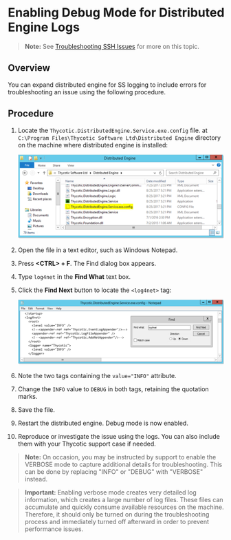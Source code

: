 [title]: # (Enabling Debug Mode for Distributed Engine Logs)
[tags]: # (Distributed Engines,troubleshooting,debug mode)
[priority]: # (1000)

# Enabling Debug Mode for Distributed Engine Logs

> **Note:** See [Troubleshooting SSH Issues](../ssh-issues/index.md) for more on this topic.

## Overview

You can expand distributed engine for SS logging to include errors for troubleshooting an issue using the following procedure.

## Procedure 

1. Locate the `Thycotic.DistributedEngine.Service.exe.config` file. at `C:\Program Files\Thycotic Software Ltd\Distributed Engine` directory on the machine where distributed engine is installed:

   ![image-20201218141343142](images/image-20201218141343142.png)

1. Open the file in a text editor, such as Windows Notepad.

1. Press **\<CTRL\> + F**. The Find dialog box appears.

1. Type `log4net` in the **Find What** text box.

1. Click the **Find Next** button to locate the `<log4net>` tag:

   ![image-20201218142046274](images/image-20201218142046274.png)

1. Note the two tags containing the `value="INFO"` attribute.

1. Change the `INFO` value to `DEBUG` in both tags, retaining the quotation marks.

1. Save the file.

1. Restart the distributed engine. Debug mode is now enabled.

1. Reproduce or investigate the issue using the logs. You can also include them with your Thycotic support case if needed.

> **Note:** On occasion, you may be instructed by support to enable the VERBOSE mode to capture additional details for troubleshooting. This can be done by replacing "INFO" or "DEBUG" with "VERBOSE" instead.

> **Important:** Enabling verbose mode creates very detailed log information, which creates a large number of log files. These files can accumulate and quickly consume available resources on the machine. Therefore, it should only be turned on during the troubleshooting process and immediately turned off afterward in order to prevent performance issues.

 